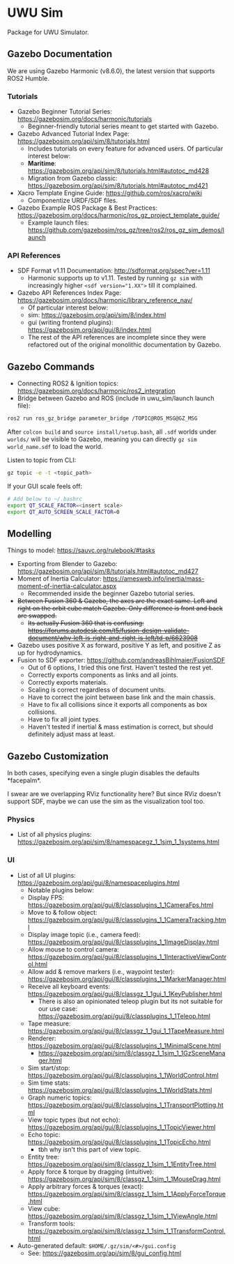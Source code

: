 # UWU Sim

Package for UWU Simulator.

## Gazebo Documentation

We are using Gazebo Harmonic (v8.6.0), the latest version that supports ROS2 Humble.

### Tutorials

- Gazebo Beginner Tutorial Series: <https://gazebosim.org/docs/harmonic/tutorials>
  - Beginner-friendly tutorial series meant to get started with Gazebo.
- Gazebo Advanced Tutorial Index Page: <https://gazebosim.org/api/sim/8/tutorials.html>
  - Includes tutorials on every feature for advanced users. Of particular interest below:
  - **Maritime**: <https://gazebosim.org/api/sim/8/tutorials.html#autotoc_md428>
  - Migration from Gazebo classic: <https://gazebosim.org/api/sim/8/tutorials.html#autotoc_md421>
- Xacro Template Engine Guide: <https://github.com/ros/xacro/wiki>
  - Componentize URDF/SDF files.
- Gazebo Example ROS Package & Best Practices: <https://gazebosim.org/docs/harmonic/ros_gz_project_template_guide/>
  - Example launch files: <https://github.com/gazebosim/ros_gz/tree/ros2/ros_gz_sim_demos/launch>

### API References

- SDF Format v1.11 Documentation: <http://sdformat.org/spec?ver=1.11>
  - Harmonic supports up to v1.11. Tested by running `gz sim` with increasingly higher `<sdf version="1.XX">` till it complained.
- Gazebo API References Index Page: <https://gazebosim.org/docs/harmonic/library_reference_nav/>
  - Of particular interest below:
  - sim: <https://gazebosim.org/api/sim/8/index.html>
  - gui (writing frontend plugins): <https://gazebosim.org/api/gui/8/index.html>
  - The rest of the API references are incomplete since they were refactored out of the original monolithic documentation by Gazebo.

## Gazebo Commands

- Connecting ROS2 & Ignition topics: <https://gazebosim.org/docs/harmonic/ros2_integration>
- Bridge between Gazebo and ROS (include in uwu_sim/launch launch file):

```sh
ros2 run ros_gz_bridge parameter_bridge /TOPIC@ROS_MSG@GZ_MSG
```

After `colcon build` and `source install/setup.bash`, all `.sdf` worlds under `worlds/` will be visible to Gazebo, meaning you can directly `gz sim world_name.sdf` to load the world.

Listen to topic from CLI:

```sh
gz topic -e -t <topic_path>
```

If your GUI scale feels off:

```sh
# Add below to ~/.bashrc
export QT_SCALE_FACTOR=<insert scale>
export QT_AUTO_SCREEN_SCALE_FACTOR=0
```

## Modelling

Things to model: <https://sauvc.org/rulebook/#tasks>

- Exporting from Blender to Gazebo: <https://gazebosim.org/api/sim/8/tutorials.html#autotoc_md427>
- Moment of Inertia Calculator: <https://amesweb.info/inertia/mass-moment-of-inertia-calculator.aspx>
  - Recommended inside the beginner Gazebo tutorial series.
- ~~Between Fusion 360 & Gazebo, the axes are the exact same. Left and right on the orbit cube match Gazebo. Only difference is front and back are swapped.~~
  - ~~Its actually Fusion 360 that is confusing: <https://forums.autodesk.com/t5/fusion-design-validate-document/why-left-is-right-and-right-is-left/td-p/6623908>~~
- Gazebo uses positive X as forward, positive Y as left, and positive Z as up for hydrodynamics.
- Fusion to SDF exporter: <https://github.com/andreasBihlmaier/FusionSDF>
  - Out of 6 options, I tried this one first. Haven't tested the rest yet.
  - Correctly exports components as links and all joints.
  - Correctly exports materials.
  - Scaling is correct regardless of document units.
  - Have to correct the joint between base link and the main chassis.
  - Have to fix all collisions since it exports all components as box collisions.
  - Have to fix all joint types.
  - Haven't tested if inertial & mass estimation is correct, but should definitely adjust mass at least.

## Gazebo Customization

In both cases, specifying even a single plugin disables the defaults \*facepalm\*.

I swear are we overlapping RViz functionality here? But since RViz doesn't support SDF, maybe we can use the sim as the visualization tool too.

### Physics

- List of all physics plugins: <https://gazebosim.org/api/sim/8/namespacegz_1_1sim_1_1systems.html>

### UI

- List of all UI plugins: <https://gazebosim.org/api/gui/8/namespaceplugins.html>
  - Notable plugins below:
  - Display FPS: <https://gazebosim.org/api/gui/8/classplugins_1_1CameraFps.html>
  - Move to & follow object: <https://gazebosim.org/api/gui/8/classplugins_1_1CameraTracking.html>
  - Display image topic (i.e., camera feed): <https://gazebosim.org/api/gui/8/classplugins_1_1ImageDisplay.html>
  - Allow mouse to control camera: <https://gazebosim.org/api/gui/8/classplugins_1_1InteractiveViewControl.html>
  - Allow add & remove markers (i.e., waypoint tester): <https://gazebosim.org/api/gui/8/classplugins_1_1MarkerManager.html>
  - Receive all keyboard events: <https://gazebosim.org/api/gui/8/classgz_1_1gui_1_1KeyPublisher.html>
    - There is also an opinionated teleop plugin but its not suitable for our use case: <https://gazebosim.org/api/gui/8/classplugins_1_1Teleop.html>
  - Tape measure: <https://gazebosim.org/api/gui/8/classgz_1_1gui_1_1TapeMeasure.html>
  - Renderer: <https://gazebosim.org/api/gui/8/classplugins_1_1MinimalScene.html>
    - <https://gazebosim.org/api/sim/8/classgz_1_1sim_1_1GzSceneManager.html>
  - Sim start/stop: <https://gazebosim.org/api/gui/8/classplugins_1_1WorldControl.html>
  - Sim time stats: <https://gazebosim.org/api/gui/8/classplugins_1_1WorldStats.html>
  - Graph numeric topics: <https://gazebosim.org/api/gui/8/classplugins_1_1TransportPlotting.html>
  - View topic types (but not echo): <https://gazebosim.org/api/gui/8/classplugins_1_1TopicViewer.html>
  - Echo topic: <https://gazebosim.org/api/gui/8/classplugins_1_1TopicEcho.html>
    - tbh why isn't this part of view topic.
  - Entity tree: <https://gazebosim.org/api/sim/8/classgz_1_1sim_1_1EntityTree.html>
  - Apply force & torque by dragging (intuitive): <https://gazebosim.org/api/sim/8/classgz_1_1sim_1_1MouseDrag.html>
  - Apply arbitrary forces & torques (exact): <https://gazebosim.org/api/sim/8/classgz_1_1sim_1_1ApplyForceTorque.html>
  - View cube: <https://gazebosim.org/api/sim/8/classgz_1_1sim_1_1ViewAngle.html>
  - Transform tools: <https://gazebosim.org/api/sim/8/classgz_1_1sim_1_1TransformControl.html>
- Auto-generated default: `$HOME/.gz/sim/<#>/gui.config`
  - See: <https://gazebosim.org/api/sim/8/gui_config.html>
